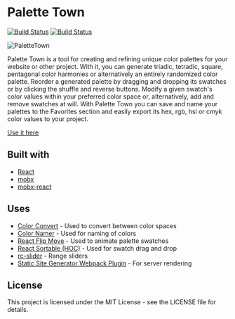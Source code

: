 # Palette Town

[![Build Status](https://travis-ci.org/plexey/palette-town.svg?branch=master)](https://travis-ci.org/plexey/palette-town)
[![Build Status](https://travis-ci.org/plexey/palette-town.svg?branch=master)](https://travis-ci.org/plexey/palette-town)

![PaletteTown](https://i.imgur.com/3iG9kU9.png)

Palette Town is a tool for creating and refining unique color palettes for your website or other project. With it, you can generate triadic, tetradic, square, pentagonal color harmonies or alternatively an entirely randomized color palette. Reorder a generated palette by dragging and dropping its swatches or by clicking the shuffle and reverse buttons. Modify a given swatch's color values within your preferred color space or, alternatively, add and remove swatches at will. With Palette Town you can save and name your palettes to the Favorites section and easily export its hex, rgb, hsl or cmyk color values to your project.

[Use it here](http://palettetown.surge.sh/)

## Built with

* [React](https://github.com/facebook/react)
* [mobx](https://github.com/joshwcomeau/react-flip-move/blob/master/README.md)
* [mobx-react](https://github.com/mobxjs/mobx-react)

## Uses

* [Color Convert](https://github.com/Qix-/color-convert) - Used to convert between color spaces
* [Color Namer](https://github.com/zeke/color-namer) - Used for naming of colors
* [React Flip Move](https://github.com/joshwcomeau/react-flip-move/blob/master/README.md) - Used to animate palette swatches
* [React Sortable (HOC)](https://github.com/clauderic/react-sortable-hoc) - Used for swatch drag and drop
* [rc-slider](https://github.com/schrodinger/rc-slider) - Range sliders
* [Static Site Generator Webpack Plugin](https://github.com/markdalgleish/static-site-generator-webpack-plugin) - For server rendering

## License

This project is licensed under the MIT License - see the LICENSE file for details.
